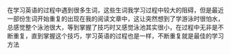 在学习英语的过程中遇到很多生词，这些生词我学习过程中较大的阻碍，但是最近一部份生词开始重复的出现在我的阅读文章中，这让突然想到了学游泳时很怕水，总感觉整个泳池很大，等到掌握了技巧时又感觉泳池其实很小，在过程中无非是不断重复，直到掌握这个技巧，学习英语的过程也是一样，不断重复就是最佳的学习方法